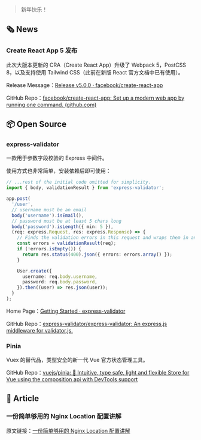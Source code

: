 > 新年快乐！

## 🗞 News

### **Create React App 5 发布**

此次大版本更新的 CRA（Create React App）升级了 Webpack 5，PostCSS 8，以及支持使用 Tailwind CSS（此前在新版 React 官方文档中已有使用）。

Release Message：[Release v5.0.0 · facebook/create-react-app](https://github.com/facebook/create-react-app/releases/tag/v5.0.0)

GitHub Repo：[facebook/create-react-app: Set up a modern web app by running one command. (github.com)](https://github.com/facebook/create-react-app)

## 📦 Open Source

### **express-validator**

一款用于参数字段校验的 Express 中间件。

使用方式也非常简单，安装依赖后即可使用：

```ts
// ...rest of the initial code omitted for simplicity.
import { body, validationResult } from 'express-validator';

app.post(
  '/user',
  // username must be an email
  body('username').isEmail(),
  // password must be at least 5 chars long
  body('password').isLength({ min: 5 }),
  (req: express.Request, res: express.Response) => {
    // Finds the validation errors in this request and wraps them in an object with handy functions
    const errors = validationResult(req);
    if (!errors.isEmpty()) {
      return res.status(400).json({ errors: errors.array() });
    }

    User.create({
      username: req.body.username,
      password: req.body.password,
    }).then((user) => res.json(user));
  }
);
```

Home Page：[Getting Started · express-validator](https://express-validator.github.io/docs/)

GitHub Repo：[express-validator/express-validator: An express.js middleware for validator.js.](https://github.com/express-validator/express-validator)

### **Pinia**

Vuex 的替代品，类型安全的新一代 Vue 官方状态管理工具。

GitHub Repo：[vuejs/pinia: 🍍 Intuitive, type safe, light and flexible Store for Vue using the composition api with DevTools support](https://github.com/vuejs/pinia)

## 📑 Article

### **一份简单够用的 Nginx Location 配置讲解**

原文链接：[一份简单够用的 Nginx Location 配置讲解](https://mp.weixin.qq.com/s/FXu2THn9Qh6JpV17bNcvYA)
